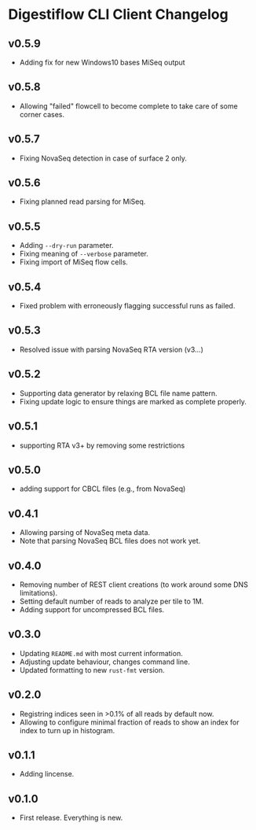 # Digestiflow CLI Client Changelog

## v0.5.9

- Adding fix for new Windows10 bases MiSeq output

## v0.5.8

- Allowing "failed" flowcell to become complete to take care of some corner cases.

## v0.5.7

- Fixing NovaSeq detection in case of surface 2 only.

## v0.5.6

- Fixing planned read parsing for MiSeq.

## v0.5.5

- Adding `--dry-run` parameter.
- Fixing meaning of `--verbose` parameter.
- Fixing import of MiSeq flow cells.

## v0.5.4

- Fixed problem with erroneously flagging successful runs as failed.

## v0.5.3

- Resolved issue with parsing NovaSeq RTA version (v3...)

## v0.5.2

- Supporting data generator by relaxing BCL file name pattern.
- Fixing update logic to ensure things are marked as complete properly.

## v0.5.1

- supporting RTA v3+ by removing some restrictions

## v0.5.0

- adding support for CBCL files (e.g., from NovaSeq)

## v0.4.1

- Allowing parsing of NovaSeq meta data.
- Note that parsing NovaSeq BCL files does not work yet.

## v0.4.0

- Removing number of REST client creations (to work around some DNS limitations).
- Setting default number of reads to analyze per tile to 1M.
- Adding support for uncompressed BCL files.

## v0.3.0

- Updating `README.md` with most current information.
- Adjusting update behaviour, changes command line.
- Updated formatting to new `rust-fmt` version.

## v0.2.0

- Registring indices seen in >0.1% of all reads by default now.
- Allowing to configure minimal fraction of reads to show an index for index to turn up in histogram.

## v0.1.1

- Adding lincense.

## v0.1.0

- First release.
  Everything is new.
